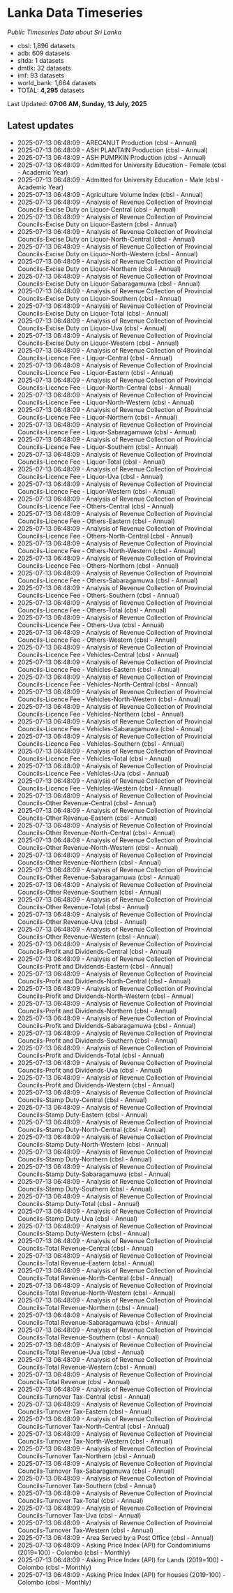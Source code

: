 # Lanka Data Timeseries
*Public Timeseries Data about Sri Lanka*

* cbsl: 1,896 datasets
* adb: 609 datasets
* sltda: 1 datasets
* dmtlk: 32 datasets
* imf: 93 datasets
* world_bank: 1,664 datasets
* TOTAL: **4,295** datasets

Last Updated: **07:06 AM, Sunday, 13 July, 2025**

## Latest updates

* 2025-07-13 06:48:09 - ARECANUT Production (cbsl - Annual)
* 2025-07-13 06:48:09 - ASH PLANTAIN Production (cbsl - Annual)
* 2025-07-13 06:48:09 - ASH PUMPKIN Production (cbsl - Annual)
* 2025-07-13 06:48:09 - Admitted for University Education - Female (cbsl - Academic Year)
* 2025-07-13 06:48:09 - Admitted for University Education - Male (cbsl - Academic Year)
* 2025-07-13 06:48:09 - Agriculture Volume Index (cbsl - Annual)
* 2025-07-13 06:48:09 - Analysis of Revenue Collection of Provincial Councils-Excise Duty on Liquor-Central (cbsl - Annual)
* 2025-07-13 06:48:09 - Analysis of Revenue Collection of Provincial Councils-Excise Duty on Liquor-Eastern (cbsl - Annual)
* 2025-07-13 06:48:09 - Analysis of Revenue Collection of Provincial Councils-Excise Duty on Liquor-North-Central (cbsl - Annual)
* 2025-07-13 06:48:09 - Analysis of Revenue Collection of Provincial Councils-Excise Duty on Liquor-North-Western (cbsl - Annual)
* 2025-07-13 06:48:09 - Analysis of Revenue Collection of Provincial Councils-Excise Duty on Liquor-Northern (cbsl - Annual)
* 2025-07-13 06:48:09 - Analysis of Revenue Collection of Provincial Councils-Excise Duty on Liquor-Sabaragamuwa (cbsl - Annual)
* 2025-07-13 06:48:09 - Analysis of Revenue Collection of Provincial Councils-Excise Duty on Liquor-Southern (cbsl - Annual)
* 2025-07-13 06:48:09 - Analysis of Revenue Collection of Provincial Councils-Excise Duty on Liquor-Total (cbsl - Annual)
* 2025-07-13 06:48:09 - Analysis of Revenue Collection of Provincial Councils-Excise Duty on Liquor-Uva (cbsl - Annual)
* 2025-07-13 06:48:09 - Analysis of Revenue Collection of Provincial Councils-Excise Duty on Liquor-Western (cbsl - Annual)
* 2025-07-13 06:48:09 - Analysis of Revenue Collection of Provincial Councils-Licence Fee - Liquor-Central (cbsl - Annual)
* 2025-07-13 06:48:09 - Analysis of Revenue Collection of Provincial Councils-Licence Fee - Liquor-Eastern (cbsl - Annual)
* 2025-07-13 06:48:09 - Analysis of Revenue Collection of Provincial Councils-Licence Fee - Liquor-North-Central (cbsl - Annual)
* 2025-07-13 06:48:09 - Analysis of Revenue Collection of Provincial Councils-Licence Fee - Liquor-North-Western (cbsl - Annual)
* 2025-07-13 06:48:09 - Analysis of Revenue Collection of Provincial Councils-Licence Fee - Liquor-Northern (cbsl - Annual)
* 2025-07-13 06:48:09 - Analysis of Revenue Collection of Provincial Councils-Licence Fee - Liquor-Sabaragamuwa (cbsl - Annual)
* 2025-07-13 06:48:09 - Analysis of Revenue Collection of Provincial Councils-Licence Fee - Liquor-Southern (cbsl - Annual)
* 2025-07-13 06:48:09 - Analysis of Revenue Collection of Provincial Councils-Licence Fee - Liquor-Total (cbsl - Annual)
* 2025-07-13 06:48:09 - Analysis of Revenue Collection of Provincial Councils-Licence Fee - Liquor-Uva (cbsl - Annual)
* 2025-07-13 06:48:09 - Analysis of Revenue Collection of Provincial Councils-Licence Fee - Liquor-Western (cbsl - Annual)
* 2025-07-13 06:48:09 - Analysis of Revenue Collection of Provincial Councils-Licence Fee - Others-Central (cbsl - Annual)
* 2025-07-13 06:48:09 - Analysis of Revenue Collection of Provincial Councils-Licence Fee - Others-Eastern (cbsl - Annual)
* 2025-07-13 06:48:09 - Analysis of Revenue Collection of Provincial Councils-Licence Fee - Others-North-Central (cbsl - Annual)
* 2025-07-13 06:48:09 - Analysis of Revenue Collection of Provincial Councils-Licence Fee - Others-North-Western (cbsl - Annual)
* 2025-07-13 06:48:09 - Analysis of Revenue Collection of Provincial Councils-Licence Fee - Others-Northern (cbsl - Annual)
* 2025-07-13 06:48:09 - Analysis of Revenue Collection of Provincial Councils-Licence Fee - Others-Sabaragamuwa (cbsl - Annual)
* 2025-07-13 06:48:09 - Analysis of Revenue Collection of Provincial Councils-Licence Fee - Others-Southern (cbsl - Annual)
* 2025-07-13 06:48:09 - Analysis of Revenue Collection of Provincial Councils-Licence Fee - Others-Total (cbsl - Annual)
* 2025-07-13 06:48:09 - Analysis of Revenue Collection of Provincial Councils-Licence Fee - Others-Uva (cbsl - Annual)
* 2025-07-13 06:48:09 - Analysis of Revenue Collection of Provincial Councils-Licence Fee - Others-Western (cbsl - Annual)
* 2025-07-13 06:48:09 - Analysis of Revenue Collection of Provincial Councils-Licence Fee - Vehicles-Central (cbsl - Annual)
* 2025-07-13 06:48:09 - Analysis of Revenue Collection of Provincial Councils-Licence Fee - Vehicles-Eastern (cbsl - Annual)
* 2025-07-13 06:48:09 - Analysis of Revenue Collection of Provincial Councils-Licence Fee - Vehicles-North-Central (cbsl - Annual)
* 2025-07-13 06:48:09 - Analysis of Revenue Collection of Provincial Councils-Licence Fee - Vehicles-North-Western (cbsl - Annual)
* 2025-07-13 06:48:09 - Analysis of Revenue Collection of Provincial Councils-Licence Fee - Vehicles-Northern (cbsl - Annual)
* 2025-07-13 06:48:09 - Analysis of Revenue Collection of Provincial Councils-Licence Fee - Vehicles-Sabaragamuwa (cbsl - Annual)
* 2025-07-13 06:48:09 - Analysis of Revenue Collection of Provincial Councils-Licence Fee - Vehicles-Southern (cbsl - Annual)
* 2025-07-13 06:48:09 - Analysis of Revenue Collection of Provincial Councils-Licence Fee - Vehicles-Total (cbsl - Annual)
* 2025-07-13 06:48:09 - Analysis of Revenue Collection of Provincial Councils-Licence Fee - Vehicles-Uva (cbsl - Annual)
* 2025-07-13 06:48:09 - Analysis of Revenue Collection of Provincial Councils-Licence Fee - Vehicles-Western (cbsl - Annual)
* 2025-07-13 06:48:09 - Analysis of Revenue Collection of Provincial Councils-Other Revenue-Central (cbsl - Annual)
* 2025-07-13 06:48:09 - Analysis of Revenue Collection of Provincial Councils-Other Revenue-Eastern (cbsl - Annual)
* 2025-07-13 06:48:09 - Analysis of Revenue Collection of Provincial Councils-Other Revenue-North-Central (cbsl - Annual)
* 2025-07-13 06:48:09 - Analysis of Revenue Collection of Provincial Councils-Other Revenue-North-Western (cbsl - Annual)
* 2025-07-13 06:48:09 - Analysis of Revenue Collection of Provincial Councils-Other Revenue-Northern (cbsl - Annual)
* 2025-07-13 06:48:09 - Analysis of Revenue Collection of Provincial Councils-Other Revenue-Sabaragamuwa (cbsl - Annual)
* 2025-07-13 06:48:09 - Analysis of Revenue Collection of Provincial Councils-Other Revenue-Southern (cbsl - Annual)
* 2025-07-13 06:48:09 - Analysis of Revenue Collection of Provincial Councils-Other Revenue-Total (cbsl - Annual)
* 2025-07-13 06:48:09 - Analysis of Revenue Collection of Provincial Councils-Other Revenue-Uva (cbsl - Annual)
* 2025-07-13 06:48:09 - Analysis of Revenue Collection of Provincial Councils-Other Revenue-Western (cbsl - Annual)
* 2025-07-13 06:48:09 - Analysis of Revenue Collection of Provincial Councils-Profit and Dividends-Central (cbsl - Annual)
* 2025-07-13 06:48:09 - Analysis of Revenue Collection of Provincial Councils-Profit and Dividends-Eastern (cbsl - Annual)
* 2025-07-13 06:48:09 - Analysis of Revenue Collection of Provincial Councils-Profit and Dividends-North-Central (cbsl - Annual)
* 2025-07-13 06:48:09 - Analysis of Revenue Collection of Provincial Councils-Profit and Dividends-North-Western (cbsl - Annual)
* 2025-07-13 06:48:09 - Analysis of Revenue Collection of Provincial Councils-Profit and Dividends-Northern (cbsl - Annual)
* 2025-07-13 06:48:09 - Analysis of Revenue Collection of Provincial Councils-Profit and Dividends-Sabaragamuwa (cbsl - Annual)
* 2025-07-13 06:48:09 - Analysis of Revenue Collection of Provincial Councils-Profit and Dividends-Southern (cbsl - Annual)
* 2025-07-13 06:48:09 - Analysis of Revenue Collection of Provincial Councils-Profit and Dividends-Total (cbsl - Annual)
* 2025-07-13 06:48:09 - Analysis of Revenue Collection of Provincial Councils-Profit and Dividends-Uva (cbsl - Annual)
* 2025-07-13 06:48:09 - Analysis of Revenue Collection of Provincial Councils-Profit and Dividends-Western (cbsl - Annual)
* 2025-07-13 06:48:09 - Analysis of Revenue Collection of Provincial Councils-Stamp Duty-Central (cbsl - Annual)
* 2025-07-13 06:48:09 - Analysis of Revenue Collection of Provincial Councils-Stamp Duty-Eastern (cbsl - Annual)
* 2025-07-13 06:48:09 - Analysis of Revenue Collection of Provincial Councils-Stamp Duty-North-Central (cbsl - Annual)
* 2025-07-13 06:48:09 - Analysis of Revenue Collection of Provincial Councils-Stamp Duty-North-Western (cbsl - Annual)
* 2025-07-13 06:48:09 - Analysis of Revenue Collection of Provincial Councils-Stamp Duty-Northern (cbsl - Annual)
* 2025-07-13 06:48:09 - Analysis of Revenue Collection of Provincial Councils-Stamp Duty-Sabaragamuwa (cbsl - Annual)
* 2025-07-13 06:48:09 - Analysis of Revenue Collection of Provincial Councils-Stamp Duty-Southern (cbsl - Annual)
* 2025-07-13 06:48:09 - Analysis of Revenue Collection of Provincial Councils-Stamp Duty-Total (cbsl - Annual)
* 2025-07-13 06:48:09 - Analysis of Revenue Collection of Provincial Councils-Stamp Duty-Uva (cbsl - Annual)
* 2025-07-13 06:48:09 - Analysis of Revenue Collection of Provincial Councils-Stamp Duty-Western (cbsl - Annual)
* 2025-07-13 06:48:09 - Analysis of Revenue Collection of Provincial Councils-Total Revenue-Central (cbsl - Annual)
* 2025-07-13 06:48:09 - Analysis of Revenue Collection of Provincial Councils-Total Revenue-Eastern (cbsl - Annual)
* 2025-07-13 06:48:09 - Analysis of Revenue Collection of Provincial Councils-Total Revenue-North-Central (cbsl - Annual)
* 2025-07-13 06:48:09 - Analysis of Revenue Collection of Provincial Councils-Total Revenue-North-Western (cbsl - Annual)
* 2025-07-13 06:48:09 - Analysis of Revenue Collection of Provincial Councils-Total Revenue-Northern (cbsl - Annual)
* 2025-07-13 06:48:09 - Analysis of Revenue Collection of Provincial Councils-Total Revenue-Sabaragamuwa (cbsl - Annual)
* 2025-07-13 06:48:09 - Analysis of Revenue Collection of Provincial Councils-Total Revenue-Southern (cbsl - Annual)
* 2025-07-13 06:48:09 - Analysis of Revenue Collection of Provincial Councils-Total Revenue-Uva (cbsl - Annual)
* 2025-07-13 06:48:09 - Analysis of Revenue Collection of Provincial Councils-Total Revenue-Western (cbsl - Annual)
* 2025-07-13 06:48:09 - Analysis of Revenue Collection of Provincial Councils-Total Revenue (cbsl - Annual)
* 2025-07-13 06:48:09 - Analysis of Revenue Collection of Provincial Councils-Turnover Tax-Central (cbsl - Annual)
* 2025-07-13 06:48:09 - Analysis of Revenue Collection of Provincial Councils-Turnover Tax-Eastern (cbsl - Annual)
* 2025-07-13 06:48:09 - Analysis of Revenue Collection of Provincial Councils-Turnover Tax-North-Central (cbsl - Annual)
* 2025-07-13 06:48:09 - Analysis of Revenue Collection of Provincial Councils-Turnover Tax-North-Western (cbsl - Annual)
* 2025-07-13 06:48:09 - Analysis of Revenue Collection of Provincial Councils-Turnover Tax-Northern (cbsl - Annual)
* 2025-07-13 06:48:09 - Analysis of Revenue Collection of Provincial Councils-Turnover Tax-Sabaragamuwa (cbsl - Annual)
* 2025-07-13 06:48:09 - Analysis of Revenue Collection of Provincial Councils-Turnover Tax-Southern (cbsl - Annual)
* 2025-07-13 06:48:09 - Analysis of Revenue Collection of Provincial Councils-Turnover Tax-Total (cbsl - Annual)
* 2025-07-13 06:48:09 - Analysis of Revenue Collection of Provincial Councils-Turnover Tax-Uva (cbsl - Annual)
* 2025-07-13 06:48:09 - Analysis of Revenue Collection of Provincial Councils-Turnover Tax-Western (cbsl - Annual)
* 2025-07-13 06:48:09 - Area Served by a Post Office (cbsl - Annual)
* 2025-07-13 06:48:09 - Asking Price Index (API) for Condominiums (2019=100) - Colombo (cbsl - Monthly)
* 2025-07-13 06:48:09 - Asking Price Index (API) for Lands (2019=100) - Colombo (cbsl - Monthly)
* 2025-07-13 06:48:09 - Asking Price Index (API) for houses (2019-100) - Colombo (cbsl - Monthly)